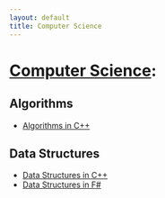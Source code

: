 ```yaml
---
layout: default
title: Computer Science
---
```


# [Computer Science](https://en.wikipedia.org/wiki/Computer_science):


## Algorithms
* [Algorithms in C++](https://github.com/cybersecurity-dev/algorithms-in-cpp)


## Data Structures 
* [Data Structures in C++](https://github.com/cybersecurity-dev/data-structures-in-cpp)
* [Data Structures in F#](https://github.com/cybersecurity-dev/data-structures-in-fsharp)
